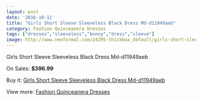 ```yaml
---
layout: post
date: '2016-10-11'
title: "Girls Short Sleeve Sleeveless Black Dress Md-d11949aeb"
category: Fashion Quinceanera Dresses
tags: ["dresses","sleeveless","bonny","dress","sleeve"]
image: http://www.neoformal.com/24295-thickbox_default/girls-short-sleeve-sleeveless-black-dress-md-d11949aeb.jpg
---
```

Girls Short Sleeve Sleeveless Black Dress Md-d11949aeb

On Sales: **$396.99**
<a href="https://www.neoformal.com/en/fashion-quinceanera-dresses/8256-girls-short-sleeve-sleeveless-black-dress-md-d11949aeb.html"><amp-img layout="responsive" width="600" height="600" src="//www.neoformal.com/24295-thickbox_default/girls-short-sleeve-sleeveless-black-dress-md-d11949aeb.jpg" alt="Girls Short Sleeve Sleeveless Black Dress Md-d11949aeb 0" /></a>
<a href="https://www.neoformal.com/en/fashion-quinceanera-dresses/8256-girls-short-sleeve-sleeveless-black-dress-md-d11949aeb.html"><amp-img layout="responsive" width="600" height="600" src="//www.neoformal.com/24296-thickbox_default/girls-short-sleeve-sleeveless-black-dress-md-d11949aeb.jpg" alt="Girls Short Sleeve Sleeveless Black Dress Md-d11949aeb 1" /></a>
<a href="https://www.neoformal.com/en/fashion-quinceanera-dresses/8256-girls-short-sleeve-sleeveless-black-dress-md-d11949aeb.html"><amp-img layout="responsive" width="600" height="600" src="//www.neoformal.com/24297-thickbox_default/girls-short-sleeve-sleeveless-black-dress-md-d11949aeb.jpg" alt="Girls Short Sleeve Sleeveless Black Dress Md-d11949aeb 2" /></a>

Buy it: [Girls Short Sleeve Sleeveless Black Dress Md-d11949aeb](https://www.neoformal.com/en/fashion-quinceanera-dresses/8256-girls-short-sleeve-sleeveless-black-dress-md-d11949aeb.html "Girls Short Sleeve Sleeveless Black Dress Md-d11949aeb")

View more: [Fashion Quinceanera Dresses](https://www.neoformal.com/en/148-fashion-quinceanera-dresses "Fashion Quinceanera Dresses")